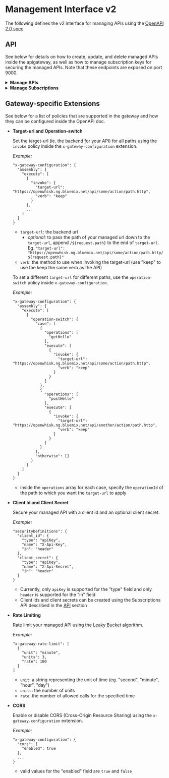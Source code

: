 <!--
#
# Licensed to the Apache Software Foundation (ASF) under one or more contributor
# license agreements.  See the NOTICE file distributed with this work for additional
# information regarding copyright ownership.  The ASF licenses this file to you
# under the Apache License, Version 2.0 (the # "License"); you may not use this
# file except in compliance with the License.  You may obtain a copy of the License
# at:
#
# http://www.apache.org/licenses/LICENSE-2.0
#
# Unless required by applicable law or agreed to in writing, software distributed
# under the License is distributed on an "AS IS" BASIS, WITHOUT WARRANTIES OR
# CONDITIONS OF ANY KIND, either express or implied.  See the License for the
# specific language governing permissions and limitations under the License.
#
-->

Management Interface v2
==============

The following defines the v2 interface for managing APIs using the [OpenAPI 2.0 spec](http://swagger.io/specification/).

## API

See below for details on how to create, update, and delete managed APIs inside the apigateway, as well as how to manage subscription keys for securing the managed APIs. Note that these endpoints are exposed on port 9000.

<details>
<summary><b>Manage APIs</b></summary>

---
### POST /v2/{tenant_id}/apis
Create a new managed API.

* `tenant_id`: *(string) the tenant associated with this API
* The body is a JSON object that follows the [OpenAPI 2.0 spec](http://swagger.io/specification/), with additional [gateway-specific extensions](#gateway-specific-extensions)

_Example body_:

```
{
  "swagger": "2.0",
  "info": {
    "version": "1.0",
    "title": "Hello World API"
  },
  "basePath": "/hw",
  "schemes": [
    "https"
  ],
  "consumes": [
    "application/json"
  ],
  "produces": [
    "application/json"
  ],
  "paths": {
    "/hello": {
      "get": {
        "description": "Returns a greeting to the user!",
        "operationId": "getHello",
        "responses": {
          "200": {
            "description": "Returns the greeting.",
            "schema": {
              "type": "string"
            }
          }
        }
      }
    },
    "/foo": {
      "get": {
        "description": "Returns bar to the user.",
        "operationId": "getFoo",
        "responses": {
          "200": {
            "description": "Returns bar.",
            "schema": {
              "type": "string"
            }
          }
        }
      }
    }
  },
  "securityDefinitions": {
    "client_id": {
      "type": "apiKey",
      "name": "X-Api-Key",
      "in": "header"
    }
  },
  "security": [
    {
      "client_id": []
    }
  ],
  "x-gateway-rate-limit": [
    {
      "unit": "minute",
      "units": 3,
      "rate": 100
    }
  ],
  "x-gateway-configuration": {
    "assembly": {
      "execute": [
        {
          "operation-switch": {
            "case": [
              {
                "operations": [
                  "getHello"
                ],
                "execute": [
                  {
                    "invoke": {
                      "target-url": "https://openwhisk.ng.bluemix.net/api/some/action/path.http",
                      "verb": "keep"
                    }
                  }
                ]
              },
              {
                "operations": [
                  "getFoo"
                ],
                "execute": [
                  {
                    "invoke": {
                      "target-url": "https://openwhisk.ng.bluemix.net/api/another/action/path.http",
                      "verb": "keep"
                    }
                  }
                ]
              }
            ],
            "otherwise": []
          }
        }
      ]
    }
  }
}

```

_returns:_

```
{
  "artifact_id": (string),
  "managed_url": (string),
  "open_api_doc": (object)
}
```
 * `artifact_id`: the id associated with this API
 * `managed_url`: the base url to use to invoke this API
 * `open_api_doc`: the OpenAPI doc

Once you have created your API, you can invoke this API by concatenating the `managed_url` with a path specified in your OpenAPI doc.


### PUT /v2/{tenant_id}/apis
Update an existing managed API.

* `tenant_id`: *(string) the tenant associated with this API
* The body is a JSON object that represents this API's [OpenAPI 2.0 spec](http://swagger.io/specification/), as decribed above

_returns:_

```
{
  "artifact_id": (string),
  "managed_url": (string),
  "open_api_doc": (object)
}
```
 * `artifact_id`: the id associated with this API
 * `managed_url`: the base url to use to invoke this API
 * `open_api_doc`: the OpenAPI doc

### GET /v2/{tenant_id}/apis
Get all managed APIs for a tenant.

* `tenant_id`: *(string) the tenant associated with this API

_returns:_

```
[
  {
    "artifact_id": (string),
    "managed_url": (string),
    "open_api_doc": (object)
  },
  {
    "artifact_id": (string),
    "managed_url": (string),
    "open_api_doc": (object)
  },
  ...
]
```
 * `artifact_id`: the id associated with this API
 * `managed_url`: the base url to use to invoke this API
 * `open_api_doc`: the OpenAPI doc

### GET /v2/{tenant_id}/apis/{artifact_id}
Get a specific managed API for a tenant by its id.

* `tenant_id`: *(string) the tenant associated with this API
* `artifact_id`: *(string) the id associated with this API

_returns:_

```
{
  "artifact_id": (string),
  "managed_url": (string),
  "open_api_doc": (object)
}
```
 * `artifact_id`: the id associated with this API
 * `managed_url`: the base url to use to invoke this API
 * `open_api_doc`: the OpenAPI doc

### DELETE /v2/{tenant_id}/apis/{artifact_id}
Delete a specific managed API for a tenant by its id.

* `tenant_id`: *(string) the tenant associated with this API
* `artifact_id`: *(string) the id associated with this API

_returns:_

```
204 No Content
```

</details>


<details>
<summary><b>Manage Subscriptions</b></summary>

---
### POST /v2/{tenant_id}/subscriptions
Create a client_id and/or client_secret for a managed API.

* `tenant_id`: *(string) the tenant associated with this API

_body_:

```
{
  artifact_id: *(string),
  client_id: *(string),
  client_secret: (string)
}
```
* `artifact_id`: the id associated with this API
* `client_id`: the client id associated with this subscription for this API
* `client_secret`: optional client secret associated with this subscription for this API. Note that once a client_secret has been created, there is no way to retrieve its value as it is stored as a hash inside the gateway.

_returns:_

```
{
  "message": "Subscription 'clientId' created for API 'artifactId'"
}
```

### GET /v2/{tenant_id}/subscriptions?artifact_id={artifact_id}
Get all subscriptions associated with a managed API.

* `tenant_id`: *(string) the tenant associated with this API
* `artifact_id`: *(string) the id associated with this API

_returns:_

```
[
  client_id_1,
  client_id_2,
  ...
]
```

### DELETE /v2/{tenant_id}/subscriptions/{client_id}?artifact_id={artifact_id}
Delete a specific subscription for an API.

* `tenant_id`: *(string) the tenant associated with this API
* `client_id`: *(string) the client id associated with this subscription for this API
* `artifact_id`: *(string) the id associated with this API

_returns:_

```
204 No Content
```

</details>


## Gateway-specific Extensions
See below for a list of policies that are supported in the gateway and how they can be configured inside the OpenAPI doc.
* <b>Target-url and Operation-switch</b>

  Set the target-url (ie. the backend for your API) for all paths using the `invoke` policy inside the `x-gateway-configuration` extension.

  _Example:_
  ```
  "x-gateway-configuration": {
    "assembly": {
      "execute": [
        {
          "invoke": {
            "target-url": "https://openwhisk.ng.bluemix.net/api/some/action/path.http",
            "verb": "keep"
          }
        },
        ...
      ]
    }
  }
  ```
  * `target-url`: the backend url
    * _optional:_ to pass the path of your managed url down to the `target-url`, append `/${request.path}` to the end of `target-url`.
    Eg. `"target-url": "https://openwhisk.ng.bluemix.net/api/some/action/path.http/${request.path}"`
  * `verb`: the method to use when invoking the target-url (use "keep" to use the keep the same verb as the API)

  To set a different `target-url` for different paths, use the `operation-switch` policy inside `x-gateway-configuration`.

  _Example:_
  ```
  "x-gateway-configuration": {
    "assembly": {
      "execute": [
        {
          "operation-switch": {
            "case": [
              {
                "operations": [
                  "getHello"
                ],
                "execute": [
                  {
                    "invoke": {
                      "target-url": "https://openwhisk.ng.bluemix.net/api/some/action/path.http",
                      "verb": "keep"
                    }
                  }
                ]
              },
              {
                "operations": [
                  "postHello"
                ],
                "execute": [
                  {
                    "invoke": {
                      "target-url": "https://openwhisk.ng.bluemix.net/api/another/action/path.http",
                      "verb": "keep"
                    }
                  }
                ]
              }
            ],
            "otherwise": []
          }
        }
      ]
    }
  }
  ```
  * inside the `operations` array for each case, specify the `operationId` of the path to which you want the `target-url` to apply

* <b>Client Id and Client Secret</b>

  Secure your managed API with a client id and an optional client secret.

  _Example:_
  ```
  "securityDefinitions": {
    "client_id": {
      "type": "apiKey",
      "name": "X-Api-Key",
      "in": "header"
    },
    "client_secret": {
      "type": "apiKey",
      "name": "X-Api-Secret",
      "in": "header"
    }
  }
  ```
  * Currently, only `apiKey` is supported for the "type" field and only `header` is supported for the "in" field
  * Client ids and client secrets can be created using the Subscriptions API described in the [API](#api) section

* <b>Rate Limiting</b>

  Rate limit your managed API using the [Leaky Bucket](https://en.wikipedia.org/wiki/Leaky_bucket) algorithm.

  _Example:_
  ```
  "x-gateway-rate-limit": [
    {
      "unit": "minute",
      "units": 3,
      "rate": 100
    }
  ]
  ```
  * `unit`: a string representing the unit of time (eg. "second", "minute", "hour", "day")
  * `units`: the number of units
  * `rate`: the number of allowed calls for the specified time

* <b>CORS</b>

  Enable or disable CORS (Cross-Origin Resource Sharing) using the `x-gateway-configuration` extension.

  _Example:_

  ```
  "x-gateway-configuration": {
    "cors": {
      "enabled": true
    },
    ...
  }
  ```
  * valid values for the "enabled" field are `true` and `false`
